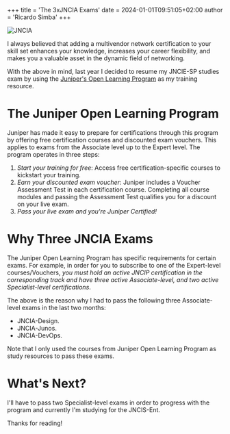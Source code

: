 +++
title = 'The 3xJNCIA Exams'
date = 2024-01-01T09:51:05+02:00
author = 'Ricardo Simba'
+++

![JNCIA](/images/jncia.jpeg)

I always believed that adding a multivendor network certification to your skill set enhances your knowledge, increases your career flexibility, and makes you a valuable asset in the dynamic field of networking.

With the above in mind, last year I decided to resume my JNCIE-SP studies exam by using the [Juniper's Open Learning Program](https://learningportal.juniper.net/juniper/user_activity_info.aspx?id=JUNIPER-OPEN-LEARNING#static) as my training resource.

# The Juniper Open Learning Program
Juniper has made it easy to prepare for certifications through this program by offering free certification courses and discounted exam vouchers. This applies to exams from the Associate level up to the Expert level. The program operates in three steps:

1. *Start your training for free*: Access free certification-specific courses to kickstart your training.
2. *Earn your discounted exam voucher*: Juniper includes a Voucher Assessment Test in each certification course. Completing all course modules and passing the Assessment Test qualifies you for a discount on your live exam.
3. *Pass your live exam and you're Juniper Certified!*

# Why Three JNCIA Exams
The Juniper Open Learning Program has specific requirements for certain exams. For example, in order for you to subscribe to one of the Expert-level courses/Vouchers, *you must hold an active JNCIP certification in the corresponding track and have three active Associate-level, and two active Specialist-level certifications*.

The above is the reason why I had to pass the following three Associate-level exams in the last two months:
- JNCIA-Design.
- JNCIA-Junos.
- JNCIA-DevOps.

Note that I only used the courses from Juniper Open Learning Program as study resources to pass these exams.

# What's Next?
I'll have to pass two Specialist-level exams in order to progress with the program and currently I'm studying for the JNCIS-Ent.

Thanks for reading!
